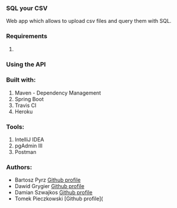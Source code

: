 ### SQL your CSV

  Web app which allows to upload csv files and query them with SQL.
  
### Requirements
1.

### Using the API



### Built with:
1. Maven - Dependency Management
2. Spring Boot
3. Travis CI
4. Heroku

### Tools:
1. IntelliJ IDEA
2. pgAdmin III
3. Postman

### Authors: 
- Bartosz Pyrz [Github profile](https://github.com/Czakero)
- Dawid Grygier [Github profile](https://github.com/cyan0505)
- Damian Szwajkos [Github profile](https://github.com/Szwajcii)
- Tomek Pieczkowski [Github profile](
